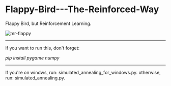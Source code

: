 # Flappy-Bird---The-Reinforced-Way
Flappy Bird, but Reinforcement Learning.

![mr-flappy](https://github.com/user-attachments/assets/79f3a425-162b-4fca-bca6-3f4fded8ade1)


------

If you want to run this, don't forget:

*pip install pygame numpy*

------
If you're on windws, run: simulated_annealing_for_windows.py.
otherwise, run: simulated_annealing.py.
